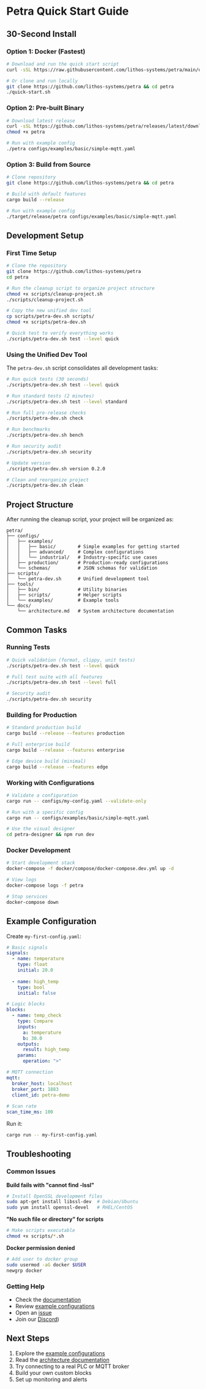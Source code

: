 # Petra Quick Start Guide

## 30-Second Install

### Option 1: Docker (Fastest)
```bash
# Download and run the quick start script
curl -sSL https://raw.githubusercontent.com/lithos-systems/petra/main/quick-start.sh | bash

# Or clone and run locally
git clone https://github.com/lithos-systems/petra && cd petra
./quick-start.sh
```

### Option 2: Pre-built Binary
```bash
# Download latest release
curl -sSL https://github.com/lithos-systems/petra/releases/latest/download/petra-linux-x64 -o petra
chmod +x petra

# Run with example config
./petra configs/examples/basic/simple-mqtt.yaml
```

### Option 3: Build from Source
```bash
# Clone repository
git clone https://github.com/lithos-systems/petra && cd petra

# Build with default features
cargo build --release

# Run with example config
./target/release/petra configs/examples/basic/simple-mqtt.yaml
```

## Development Setup

### First Time Setup
```bash
# Clone the repository
git clone https://github.com/lithos-systems/petra
cd petra

# Run the cleanup script to organize project structure
chmod +x scripts/cleanup-project.sh
./scripts/cleanup-project.sh

# Copy the new unified dev tool
cp scripts/petra-dev.sh scripts/
chmod +x scripts/petra-dev.sh

# Quick test to verify everything works
./scripts/petra-dev.sh test --level quick
```

### Using the Unified Dev Tool

The `petra-dev.sh` script consolidates all development tasks:

```bash
# Run quick tests (30 seconds)
./scripts/petra-dev.sh test --level quick

# Run standard tests (2 minutes)
./scripts/petra-dev.sh test --level standard

# Run full pre-release checks
./scripts/petra-dev.sh check

# Run benchmarks
./scripts/petra-dev.sh bench

# Run security audit
./scripts/petra-dev.sh security

# Update version
./scripts/petra-dev.sh version 0.2.0

# Clean and reorganize project
./scripts/petra-dev.sh clean
```

## Project Structure

After running the cleanup script, your project will be organized as:

```
petra/
├── configs/
│   ├── examples/
│   │   ├── basic/        # Simple examples for getting started
│   │   ├── advanced/     # Complex configurations  
│   │   └── industrial/   # Industry-specific use cases
│   ├── production/       # Production-ready configurations
│   └── schemas/          # JSON schemas for validation
├── scripts/
│   └── petra-dev.sh      # Unified development tool
├── tools/
│   ├── bin/              # Utility binaries
│   ├── scripts/          # Helper scripts
│   └── examples/         # Example tools
└── docs/
    └── architecture.md   # System architecture documentation
```

## Common Tasks

### Running Tests
```bash
# Quick validation (format, clippy, unit tests)
./scripts/petra-dev.sh test --level quick

# Full test suite with all features
./scripts/petra-dev.sh test --level full

# Security audit
./scripts/petra-dev.sh security
```

### Building for Production
```bash
# Standard production build
cargo build --release --features production

# Full enterprise build  
cargo build --release --features enterprise

# Edge device build (minimal)
cargo build --release --features edge
```

### Working with Configurations
```bash
# Validate a configuration
cargo run -- configs/my-config.yaml --validate-only

# Run with a specific config
cargo run -- configs/examples/basic/simple-mqtt.yaml

# Use the visual designer
cd petra-designer && npm run dev
```

### Docker Development
```bash
# Start development stack
docker-compose -f docker/compose/docker-compose.dev.yml up -d

# View logs
docker-compose logs -f petra

# Stop services
docker-compose down
```

## Example Configuration

Create `my-first-config.yaml`:

```yaml
# Basic signals
signals:
  - name: temperature
    type: float
    initial: 20.0
    
  - name: high_temp
    type: bool
    initial: false

# Logic blocks  
blocks:
  - name: temp_check
    type: Compare
    inputs:
      a: temperature
      b: 30.0
    outputs:
      result: high_temp
    params:
      operation: ">"

# MQTT connection
mqtt:
  broker_host: localhost
  broker_port: 1883
  client_id: petra-demo
  
# Scan rate
scan_time_ms: 100
```

Run it:
```bash
cargo run -- my-first-config.yaml
```

## Troubleshooting

### Common Issues

**Build fails with "cannot find -lssl"**
```bash
# Install OpenSSL development files
sudo apt-get install libssl-dev  # Debian/Ubuntu
sudo yum install openssl-devel   # RHEL/CentOS
```

**"No such file or directory" for scripts**
```bash
# Make scripts executable
chmod +x scripts/*.sh
```

**Docker permission denied**
```bash
# Add user to docker group
sudo usermod -aG docker $USER
newgrp docker
```

### Getting Help

- Check the [documentation](docs/)
- Review [example configurations](configs/examples/)
- Open an [issue](https://github.com/lithos-systems/petra/issues)
- Join our [Discord](https://discord.gg/DeR9UYGU))

## Next Steps

1. Explore the [example configurations](configs/examples/)
2. Read the [architecture documentation](docs/architecture.md)
3. Try connecting to a real PLC or MQTT broker
4. Build your own custom blocks
5. Set up monitoring and alerts
